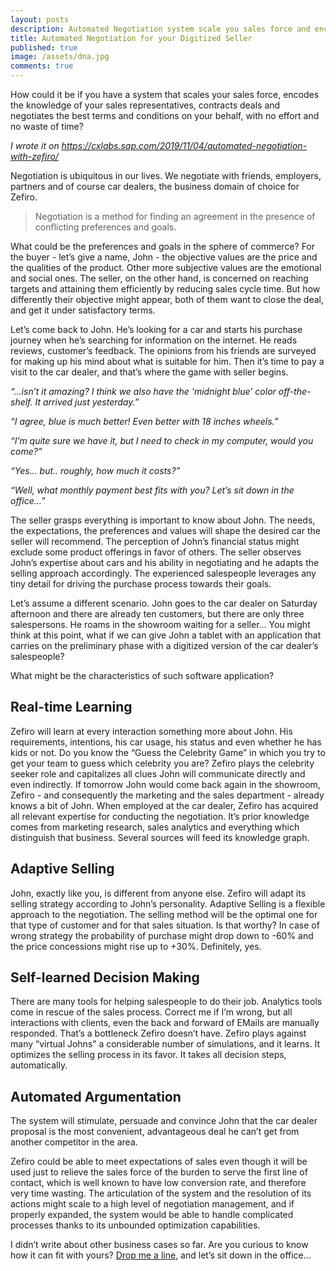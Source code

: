```yaml
---
layout: posts
description: Automated Negotiation system scale you sales force and encode the knowledge of your sales representative.
title: Automated Negotiation for your Digitized Seller
published: true
image: /assets/dna.jpg
comments: true
---
```

How could it be if you have a system that scales your sales force, encodes the knowledge of your sales representatives, contracts deals and negotiates the best terms and conditions on your behalf, with no effort and no waste of time?

*I wrote it on https://cxlabs.sap.com/2019/11/04/automated-negotiation-with-zefiro/*

Negotiation is ubiquitous in our lives. We negotiate with friends, employers, partners and of course car dealers, the business domain of choice for Zefiro.
>Negotiation is a method for finding an agreement in the presence of conflicting preferences and goals.

What could be the preferences and goals in the sphere of commerce? For the buyer - let’s give a name, John - the objective values are the price and the qualities of the product. Other more subjective values are the emotional and social ones. The seller, on the other hand, is concerned on reaching targets and attaining them efficiently by reducing sales cycle time. But how differently their objective might appear, both of them want to close the deal, and get it under satisfactory terms.

Let’s come back to John. He’s looking for a car and starts his purchase journey when he’s searching for information on the internet. He reads reviews, customer’s feedback. The opinions from his friends are surveyed for making up his mind about what is suitable for him. Then it’s time to pay a visit to the car dealer, and that’s where the game with seller begins.

_“...isn’t it amazing? I think we also have the ‘midnight blue’ color off-the-shelf. It arrived just yesterday.”_

_“I agree, blue is much better! Even better with 18 inches wheels.”_

_“I’m quite sure we have it, but I need to check in my computer, would you come?”_

_“Yes… but.. roughly, how much it costs?”_

_“Well, what monthly payment best fits with you? Let’s sit down in the office…”_

The seller grasps everything is important to know about John. The needs, the expectations, the preferences and values will shape the desired car the seller will recommend. The perception of John’s financial status might exclude some product offerings in favor of others. The seller observes John’s expertise about cars and his ability in negotiating and he adapts the selling approach accordingly. The experienced salespeople leverages any tiny detail for driving the purchase process towards their goals.

Let’s assume a different scenario. John goes to the car dealer on Saturday afternoon and there are already ten customers, but there are only three salespersons. He roams in the showroom waiting for a seller…
You might think at this point, what if we can give John a tablet with an application that carries on the preliminary phase with a digitized version of the car dealer’s salespeople?

What might be the characteristics of such software application?

## Real-time Learning
Zefiro will learn at every interaction something more about John. His requirements, intentions, his car usage, his status and even whether he has kids or not. Do you know the “Guess the Celebrity Game” in which you try to get your team to guess which celebrity you are? Zefiro plays the celebrity seeker role and capitalizes all clues John will communicate directly and even indirectly. If tomorrow John would come back again in the showroom, Zefiro - and consequently the marketing and the sales department - already knows a bit of John.
When employed at the car dealer, Zefiro has acquired all relevant expertise for conducting the negotiation. It’s prior knowledge comes from marketing research, sales analytics and everything which distinguish that business. Several sources will feed its knowledge graph.

## Adaptive Selling
John, exactly like you, is different from anyone else. Zefiro will adapt its selling strategy according to John’s personality. Adaptive Selling is a flexible approach to the negotiation. The selling method will be the optimal one for that type of customer and for that sales situation. Is that worthy? In case of wrong strategy the probability of purchase might drop down to -60% and the price concessions might rise up to +30%. Definitely, yes.

## Self-learned Decision Making
There are many tools for helping salespeople to do their job. Analytics tools come in rescue of the sales process. Correct me if I’m wrong, but all interactions with clients, even the back and forward of EMails are manually responded. That’s a bottleneck Zefiro doesn’t have. Zefiro plays against  many “virtual Johns” a considerable number of simulations, and it learns. It optimizes the selling process in its favor. It takes all decision steps, automatically.

## Automated Argumentation
The system will stimulate, persuade and convince John that the car dealer proposal is the most convenient, advantageous deal he can’t get from another competitor in the area.

Zefiro could be able to meet expectations of sales even though it will be used just to relieve the sales force of the burden to serve the first line of contact, which is well known to have low conversion rate, and therefore very time wasting. The articulation of the system and the resolution of its actions might scale to a high level of negotiation management, and if properly expanded, the system would be able to handle complicated processes thanks to its unbounded optimization capabilities.

I didn’t write about other business cases so far. Are you curious to know how it can fit with yours?
[Drop me a line](mailto:giancarlo.frison@sap.com), and let’s sit down in the office…
